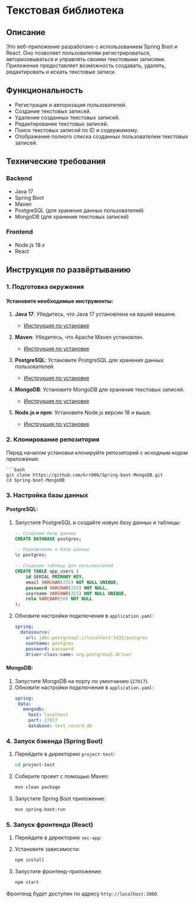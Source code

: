 # Текстовая библиотека

## Описание

Это веб-приложение разработано с использованием Spring Boot и React. Оно позволяет пользователям регистрироваться, авторизовываться и управлять своими текстовыми записями. Приложение предоставляет возможность создавать, удалять, редактировать и искать текстовые записи.

## Функциональность

- Регистрация и авторизация пользователей.
- Создание текстовых записей.
- Удаление созданных текстовых записей.
- Редактирование текстовых записей.
- Поиск текстовых записей по ID и содержимому.
- Отображение полного списка созданных пользователем текстовых записей.

## Технические требования

### Backend
- Java 17
- Spring Boot
- Maven
- PostgreSQL (для хранения данных пользователей)
- MongoDB (для хранения текстовых записей)

### Frontend
- Node.js 18.x
- React

## Инструкция по развёртыванию

### 1. Подготовка окружения

#### Установите необходимые инструменты:

1. **Java 17**: Убедитесь, что Java 17 установлена на вашей машине.
    - [Инструкция по установке](https://adoptium.net/temurin/releases/?version=17)

2. **Maven**: Убедитесь, что Apache Maven установлен.
    - [Инструкция по установке](https://maven.apache.org/install.html)

3. **PostgreSQL**: Установите PostgreSQL для хранения данных пользователей.
    - [Инструкция по установке](https://www.postgresql.org/download/)

4. **MongoDB**: Установите MongoDB для хранения текстовых записей.
    - [Инструкция по установке](https://www.mongodb.com/try/download/community)

5. **Node.js и npm**: Установите Node.js версии 18 и выше.
    - [Инструкция по установке](https://nodejs.org/)

### 2. Клонирование репозитория

Перед началом установки клонируйте репозиторий с исходным кодом приложения:

    ```bash
    git clone https://github.com/krr006/Spring-boot-MongoDB.git
    cd Spring-boot-MongoDB

### 3. Настройка базы данных

#### PostgreSQL:

1. Запустите PostgreSQL и создайте новую базу данных и таблицы:

   ```sql
   -- Создание базы данных
   CREATE DATABASE postgres;

   -- Подключение к базе данных
   \c postgres;

   -- Создание таблицы для пользователей
   CREATE TABLE app_users (
       id SERIAL PRIMARY KEY,
       email VARCHAR(255) NOT NULL UNIQUE,
       password VARCHAR(255) NOT NULL,
       username VARCHAR(255) NOT NULL UNIQUE,
       role VARCHAR(50) NOT NULL
   );

2. Обновите настройки подключения в `application.yaml`:
    ```yaml
    spring:
      datasource:
        url: jdbc:postgresql://localhost:5432/postgres
        username: postgres
        password: password
        driver-class-name: org.postgresql.Driver

#### MongoDB:

1. Запустите MongoDB на порту по умолчанию (`27017`).
2. Обновите настройки подключения в `application.yaml`: 
    ```yaml
   spring:
     data:
       mongodb:
         host: localhost
         port: 27017
         database: text_record_db

### 4. Запуск бэкенда (Spring Boot)

1. Перейдите в директорию `project-test`:
    ```bash
   cd project-test

2. Соберите проект с помощью Maven:
    ```bash
    mvn clean package

3. Запустите Spring Boot приложение:
    ```bash
    mvn spring-boot:run

### 5. Запуск фронтенда (React)

1. Перейдите в директорию `sec-app`:

2. Установите зависимости:
    ```bash
    npm install

3. Запустите фронтенд-приложение:
    ```bash
    npm start

Фронтенд будет доступен по адресу `http://localhost:3000`.





